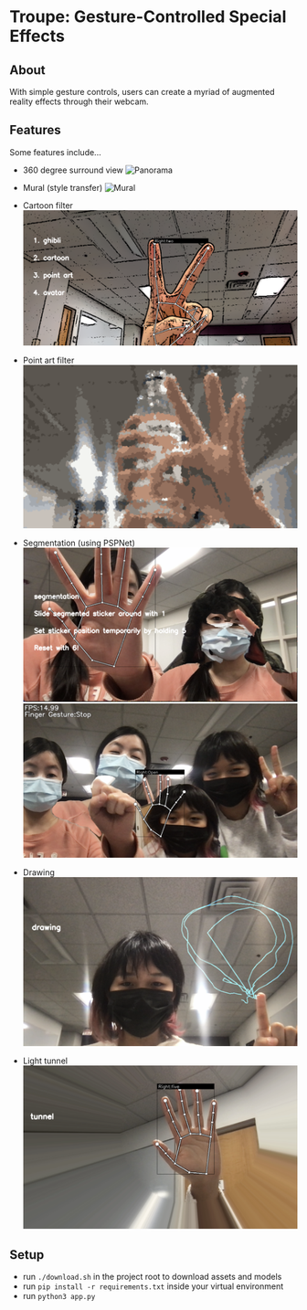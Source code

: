# Troupe: Gesture-Controlled Special Effects


## About
With simple gesture controls, users can create a myriad of augmented reality effects through their webcam. 

## Features
Some features include...
- 360 degree surround view
![Panorama](assets/panorama.png)

- Mural (style transfer)
![Mural](assets/mural.png)

- Cartoon filter
![Cartoon](assets/cartoon.png)

- Point art filter
![Point Art](assets/point.png)

- Segmentation (using PSPNet)
![Environment segmentation](assets/environment_segmentation.png)
![Selfie segmentation](assets/selfie_seg.png)

- Drawing
![Drawing](assets/draw.png)

- Light tunnel
![Tunnel](assets/tunnel.png)


## Setup
- run `./download.sh` in the project root to download assets and models
- run `pip install -r requirements.txt` inside your virtual environment 
- run `python3 app.py`


